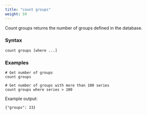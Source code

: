 ```yaml
---
title: "count groups"
weight: 59
---
```


Count groups returns the number of groups defined in the database.

### Syntax

	count groups [where ...]

### Examples

	# Get number of groups
	count groups

	# Get number of groups with more than 100 series
	count groups where series > 100

Example output:

	{"groups": 23}